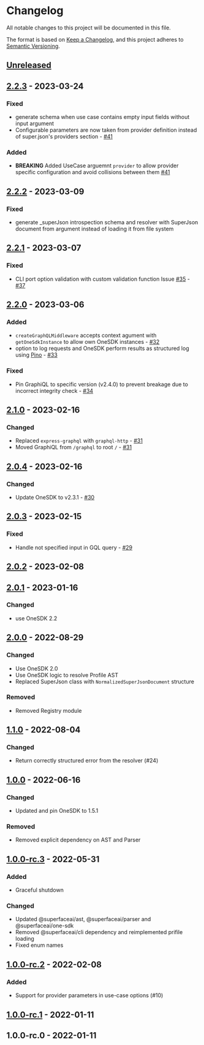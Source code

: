# Changelog

All notable changes to this project will be documented in this file.

The format is based on [Keep a Changelog](https://keepachangelog.com/en/1.0.0/),
and this project adheres to [Semantic Versioning](https://semver.org/spec/v2.0.0.html).

## [Unreleased]

## [2.2.3] - 2023-03-24
### Fixed
- generate schema when use case contains empty input fields without input argument
- Configurable parameters are now taken from provider definition instead of super.json's providers section - [#41](https://github.com/superfaceai/one-service/pull/41)

### Added
- **BREAKING** Added UseCase arguemnt `provider` to allow provider specific configuration and avoid collisions between them [#41](https://github.com/superfaceai/one-service/pull/41)

## [2.2.2] - 2023-03-09
### Fixed
- generate _superJson introspection schema and resolver with SuperJson document from argument instead of loading it from file system

## [2.2.1] - 2023-03-07
### Fixed
- CLI port option validation with custom validation function Issue [#35](https://github.com/superfaceai/one-service/issues/35) - [#37](https://github.com/superfaceai/one-service/pull/37)

## [2.2.0] - 2023-03-06
### Added
- `createGraphQLMiddleware` accepts context agument with `getOneSdkInstance` to allow own OneSDK instances - [#32](https://github.com/superfaceai/one-service/pull/32)
- option to log requests and OneSDK perform results as structured log using [Pino](https://github.com/pinojs/pino) - [#33](https://github.com/superfaceai/one-service/pull/33)

### Fixed
- Pin GraphiQL to specific version (v2.4.0) to prevent breakage due to incorrect integrity check - [#34](https://github.com/superfaceai/one-service/pull/34)

## [2.1.0] - 2023-02-16
### Changed
- Replaced `express-graphql` with `graphql-http` - [#31](https://github.com/superfaceai/one-service/pull/31)
- Moved GraphiQL from `/graphql` to root `/` - [#31](https://github.com/superfaceai/one-service/pull/31)

## [2.0.4] - 2023-02-16
### Changed
- Update OneSDK to v2.3.1 - [#30](https://github.com/superfaceai/one-service/pull/30)

## [2.0.3] - 2023-02-15
### Fixed
- Handle not specified input in GQL query - [#29](https://github.com/superfaceai/one-service/pull/29)

## [2.0.2] - 2023-02-08

## [2.0.1] - 2023-01-16
### Changed
- use OneSDK 2.2

## [2.0.0] - 2022-08-29
### Changed
- Use OneSDK 2.0
- Use OneSDK logic to resolve Profile AST
- Replaced SuperJson class with `NormalizedSuperJsonDocument` structure

### Removed
- Removed Registry module

## [1.1.0] - 2022-08-04
### Changed
- Return correctly structured error from the resolver (#24)

## [1.0.0] - 2022-06-16
### Changed
- Updated and pin OneSDK to 1.5.1

### Removed
- Removed explicit dependency on AST and Parser

## [1.0.0-rc.3] - 2022-05-31
### Added
- Graceful shutdown

### Changed
- Updated @superfaceai/ast, @superfaceai/parser and @superfaceai/one-sdk
- Removed @superfaceai/cli dependency and reimplemented prifile loading
- Fixed enum names

## [1.0.0-rc.2] - 2022-02-08
### Added
- Support for provider parameters in use-case options (#10)

## [1.0.0-rc.1] - 2022-01-11

## 1.0.0-rc.0 - 2022-01-11

[Unreleased]: https://github.com/superfaceai/one-service/compare/v2.2.3...HEAD
[2.2.3]: https://github.com/superfaceai/one-service/compare/v2.2.2...v2.2.3
[2.2.2]: https://github.com/superfaceai/one-service/compare/v2.2.1...v2.2.2
[2.2.1]: https://github.com/superfaceai/one-service/compare/v2.2.0...v2.2.1
[2.2.0]: https://github.com/superfaceai/one-service/compare/v2.1.0...v2.2.0
[2.1.0]: https://github.com/superfaceai/one-service/compare/v2.0.4...v2.1.0
[2.0.4]: https://github.com/superfaceai/one-service/compare/v2.0.3...v2.0.4
[2.0.3]: https://github.com/superfaceai/one-service/compare/v2.0.2...v2.0.3
[2.0.2]: https://github.com/superfaceai/one-service/compare/v2.0.1...v2.0.2
[2.0.1]: https://github.com/superfaceai/one-service/compare/v2.0.0...v2.0.1
[2.0.0]: https://github.com/superfaceai/one-service/compare/v1.1.0...v2.0.0
[1.1.0]: https://github.com/superfaceai/one-service/compare/v1.0.0...v1.1.0
[1.0.0]: https://github.com/superfaceai/one-service/compare/v1.0.0-rc.3...v1.0.0
[1.0.0-rc.3]: https://github.com/superfaceai/one-service/compare/v1.0.0-rc.2...v1.0.0-rc.3
[1.0.0-rc.2]: https://github.com/superfaceai/one-service/compare/v1.0.0-rc.1...v1.0.0-rc.2
[1.0.0-rc.1]: https://github.com/superfaceai/one-service/compare/v1.0.0-rc.0...v1.0.0-rc.1
